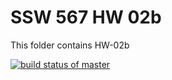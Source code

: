 # SSW 567 HW 02b

This folder contains HW-02b

[![build status of master](https://app.travis-ci.com/siddhantkumar052/SSW-567-HW-02b.svg?branch=main)](https://app.travis-ci.com/siddhantkumar052/SSW-567-HW-02b.svg?branch=main)